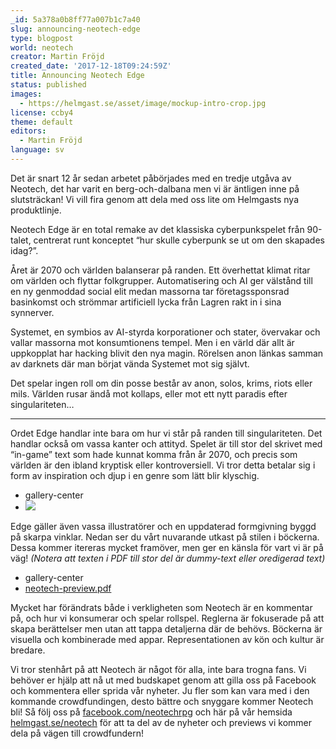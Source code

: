 ```yaml
---
_id: 5a378a0b8ff77a007b1c7a40
slug: announcing-neotech-edge
type: blogpost
world: neotech
creator: Martin Fröjd
created_date: '2017-12-18T09:24:59Z'
title: Announcing Neotech Edge
status: published
images:
  - https://helmgast.se/asset/image/mockup-intro-crop.jpg
license: ccby4
theme: default
editors:
  - Martin Fröjd
language: sv
---
```

Det är snart 12 år sedan arbetet påbörjades med en tredje utgåva av Neotech, det har varit en berg-och-dalbana men vi är äntligen inne på slutsträckan! Vi vill fira genom att dela med oss lite om Helmgasts nya produktlinje.

Neotech Edge är en total remake av det klassiska cyberpunkspelet från 90-talet, centrerat runt konceptet “hur skulle cyberpunk se ut om den skapades idag?”.

Året är 2070 och världen balanserar på randen. Ett överhettat klimat ritar om världen och flyttar folkgrupper. Automatisering och AI ger välstånd till en ny genmoddad social elit medan massorna tar företagssponsrad basinkomst och strömmar artificiell lycka från Lagren rakt in i sina synnerver.

Systemet, en symbios av AI-styrda korporationer och stater, övervakar och vallar massorna mot konsumtionens tempel. Men i en värld där allt är uppkopplat har hacking blivit den nya magin. Rörelsen anon länkas samman av darknets där man börjat vända Systemet mot sig självt.

Det spelar ingen roll om din posse består av anon, solos, krims, riots eller mils. Världen rusar ändå mot kollaps, eller mot ett nytt paradis efter singulariteten…


* * *


Ordet Edge handlar inte bara om hur vi står på randen till singulariteten. Det handlar också om vassa kanter och attityd. Spelet är till stor del skrivet med “in-game” text som hade kunnat komma från år 2070, och precis som världen är den ibland kryptisk eller kontroversiell. Vi tror detta betalar sig i form av inspiration och djup i en genre som lätt blir klyschig.

* gallery-center
* ![](https://fablr.co/asset/image/preview-front.png)

Edge gäller även vassa illustratörer och en uppdaterad formgivning byggd på skarpa vinklar. Nedan ser du vårt nuvarande utkast på stilen i böckerna. Dessa kommer itereras mycket framöver, men ger en känsla för vart vi är på väg! *(Notera att texten i PDF till stor del är dummy-text eller oredigerad text)*

* gallery-center
* [neotech-preview.pdf](https://fablr.co/asset/link/neotech-preview.pdf)

Mycket har förändrats både i verkligheten som Neotech är en kommentar på, och hur vi konsumerar och spelar rollspel. Reglerna är fokuserade på att skapa berättelser men utan att tappa detaljerna där de behövs. Böckerna är visuella och kombinerade med appar. Representationen av kön och kultur är bredare.

Vi tror stenhårt på att Neotech är något för alla, inte bara trogna fans. Vi behöver er hjälp att nå ut med budskapet genom att gilla oss på Facebook och kommentera eller sprida vår nyheter. Ju fler som kan vara med i den kommande crowdfundingen, desto bättre och snyggare kommer Neotech bli! Så följ oss på [facebook.com/neotechrpg](https://fb.com/neotechrpg) och här på vår hemsida [helmgast.se/neotech](https://helmgast.se/neotech) för att ta del av de nyheter och previews vi kommer dela på vägen till crowdfundern!
